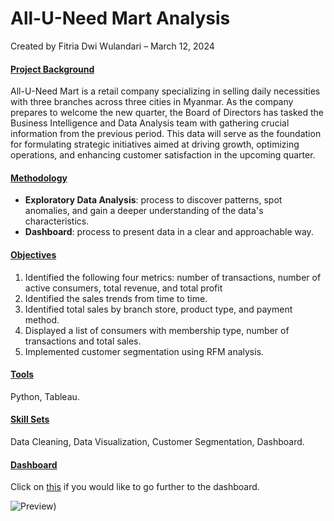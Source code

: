 # All-U-Need Mart Analysis

Created by Fitria Dwi Wulandari – March 12, 2024

#### <ins>**Project Background**</ins>
All-U-Need Mart is a retail company specializing in selling daily necessities with three branches across three cities in Myanmar. As the company prepares to welcome the new quarter, the Board of Directors has tasked the Business Intelligence and Data Analysis team with gathering crucial information from the previous period. This data will serve as the foundation for formulating strategic initiatives aimed at driving growth, optimizing operations, and enhancing customer satisfaction in the upcoming quarter.

#### <ins>**Methodology**</ins>
  * **Exploratory Data Analysis**: process to discover patterns, spot anomalies, and gain a deeper understanding of the data's characteristics.
  * **Dashboard**: process to present data in a clear and approachable way.

#### <ins>**Objectives**</ins>
1. Identified the following four metrics: number of transactions, number of active consumers, total revenue, and total profit
2. Identified the sales trends from time to time.
3. Identified total sales by branch store, product type, and payment method.
4. Displayed a list of consumers with membership type, number of transactions and total sales.
5. Implemented customer segmentation using RFM analysis.

#### <ins>**Tools**</ins>
Python, Tableau.

#### <ins>**Skill Sets**</ins>
Data Cleaning, Data Visualization, Customer Segmentation, Dashboard.

#### <ins>**Dashboard**</ins>
Click on [this](https://public.tableau.com/views/All-U-NeedMartDashboard/Summary?:language=en-US&:sid=&:display_count=n&:origin=viz_share_link) if you would like to go further to the dashboard.

![Preview)](https://github.com/fitria-dwi/All-U-Need-Mart-Analysis/assets/74573342/43b4f487-5ec8-49f0-9e28-551473a180d6)

